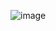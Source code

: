 ![image](https://github.com/RevanArturito/MLAB-WEEK-1/assets/152382596/ab0106e1-f3be-416e-b4c5-01bb1ec63f0f)

